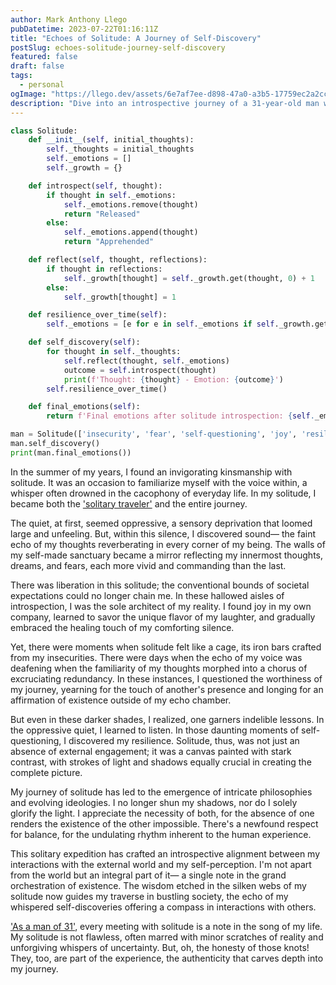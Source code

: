 ```yaml
---
author: Mark Anthony Llego
pubDatetime: 2023-07-22T01:16:11Z
title: "Echoes of Solitude: A Journey of Self-Discovery"
postSlug: echoes-solitude-journey-self-discovery
featured: false
draft: false
tags:
  - personal
ogImage: "https://llego.dev/assets/6e7af7ee-d898-47a0-a3b5-17759ec2a2cc.jpg"
description: "Dive into an introspective journey of a 31-year-old man who finds profound insights from his spiritual exploration within the realms of solitude. Discover the liberation, challenges, and transformation that solitude brings, and how it shapes his worldview and interactions."
---
```


```python
class Solitude:
    def __init__(self, initial_thoughts):
        self._thoughts = initial_thoughts
        self._emotions = []
        self._growth = {}

    def introspect(self, thought):
        if thought in self._emotions:
            self._emotions.remove(thought)
            return "Released"
        else:
            self._emotions.append(thought)
            return "Apprehended"

    def reflect(self, thought, reflections):
        if thought in reflections:
            self._growth[thought] = self._growth.get(thought, 0) + 1
        else:
            self._growth[thought] = 1

    def resilience_over_time(self):
        self._emotions = [e for e in self._emotions if self._growth.get(e, 0) <= 2]

    def self_discovery(self):
        for thought in self._thoughts:
            self.reflect(thought, self._emotions)
            outcome = self.introspect(thought)
            print(f'Thought: {thought} - Emotion: {outcome}')
        self.resilience_over_time()

    def final_emotions(self):
        return f'Final emotions after solitude introspection: {self._emotions}'

man = Solitude(['insecurity', 'fear', 'self-questioning', 'joy', 'resilience'])
man.self_discovery()
print(man.final_emotions())
```

In the summer of my years, I found an invigorating kinsmanship with solitude. It was an occasion to familiarize myself with the voice within, a whisper often drowned in the cacophony of everyday life. In my solitude, I became both the ['solitary traveler'](https://llego.dev/posts/dawn-antipolo-existential-journey-life-consciousness/) and the entire journey.

The quiet, at first, seemed oppressive, a sensory deprivation that loomed large and unfeeling. But, within this silence, I discovered sound— the faint echo of my thoughts reverberating in every corner of my being. The walls of my self-made sanctuary became a mirror reflecting my innermost thoughts, dreams, and fears, each more vivid and commanding than the last.

There was liberation in this solitude; the conventional bounds of societal expectations could no longer chain me. In these hallowed aisles of introspection, I was the sole architect of my reality. I found joy in my own company, learned to savor the unique flavor of my laughter, and gradually embraced the healing touch of my comforting silence.

Yet, there were moments when solitude felt like a cage, its iron bars crafted from my insecurities. There were days when the echo of my voice was deafening when the familiarity of my thoughts morphed into a chorus of excruciating redundancy. In these instances, I questioned the worthiness of my journey, yearning for the touch of another's presence and longing for an affirmation of existence outside of my echo chamber.

But even in these darker shades, I realized, one garners indelible lessons. In the oppressive quiet, I learned to listen. In those daunting moments of self-questioning, I discovered my resilience. Solitude, thus, was not just an absence of external engagement; it was a canvas painted with stark contrast, with strokes of light and shadows equally crucial in creating the complete picture.

My journey of solitude has led to the emergence of intricate philosophies and evolving ideologies. I no longer shun my shadows, nor do I solely glorify the light. I appreciate the necessity of both, for the absence of one renders the existence of the other impossible. There's a newfound respect for balance, for the undulating rhythm inherent to the human experience.

This solitary expedition has crafted an introspective alignment between my interactions with the external world and my self-perception. I'm not apart from the world but an integral part of it— a single note in the grand orchestration of existence. The wisdom etched in the silken webs of my solitude now guides my traverse in bustling society, the echo of my whispered self-discoveries offering a compass in interactions with others.

['As a man of 31'](https://llego.dev/posts/nocturnal-code-whimsy-everyday-magic-software-engineers-life/), every meeting with solitude is a note in the song of my life. My solitude is not flawless, often marred with minor scratches of reality and unforgiving whispers of uncertainty. But, oh, the honesty of those knots! They, too, are part of the experience, the authenticity that carves depth into my journey.
